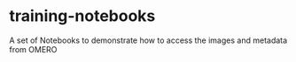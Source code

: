 # training-notebooks
 A set of Notebooks to demonstrate how to access the images and metadata from OMERO
